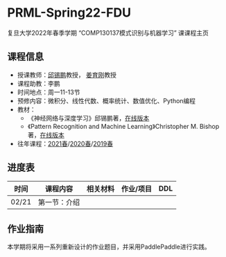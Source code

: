 # PRML-Spring22-FDU
复旦大学2022年春季学期 “COMP130137模式识别与机器学习” 课课程主页

## 课程信息
- 授课教师：[邱锡鹏](https://xpqiu.github.io/index.html)教授， [姜育刚](http://www.yugangjiang.info/bioChn.html)教授
- 课程助教：李鹏
- 时间地点：周一11-13节
- 预修内容：微积分、线性代数、概率统计、数值优化、Python编程
- 教材：
	- 《神经网络与深度学习》邱锡鹏著，[在线版本](https://nndl.github.io/)
	- 《Pattern Recognition and Machine Learning》Christopher M. Bishop著，[在线版本](https://www.microsoft.com/en-us/research/uploads/prod/2006/01/Bishop-Pattern-Recognition-and-Machine-Learning-2006.pdf)
- 往年课程：[2021春](https://toscode.gitee.com/fnlp/prml-21-spring)/[2020春](https://github.com/xuyige/PRML-Spring20-FDU)/[2019春](https://github.com/FDUCSLG/PRML-2019Spring-FDU)

## 进度表

| 时间 | 课程内容 | 相关材料 | 作业/项目 | DDL |
|:--:|:--:|:--:|:--:|:--:|
|02/21 |第一节：介绍  | | | |



## 作业指南
本学期将采用一系列重新设计的作业题目，并采用PaddlePaddle进行实践。
